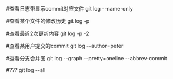 
#查看日志带显示commit对应文件
git log --name-only

#查看某个文件的修改历史
git log -p <filename>

#查看最近2次更新内容
git log -p -2

#查看某用户提交的commit
git log --author=peter

#查看分支合并图
git log --graph --pretty=oneline --abbrev-commit

#???
git log --all


